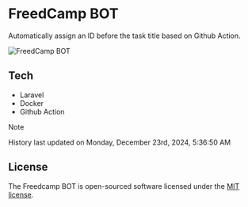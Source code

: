 # FreedCamp BOT

Automatically assign an ID before the task title based on Github Action.

![FreedCamp BOT](https://repository-images.githubusercontent.com/737932867/7d34798b-2680-471c-b089-a78a718d3d6a)

## Tech

- Laravel
- Docker
- Github Action

> [!NOTE]  
> History last updated on Monday, December 23rd, 2024, 5:36:50 AM

## License

The Freedcamp BOT is open-sourced software licensed under the [MIT license](https://opensource.org/licenses/MIT).
